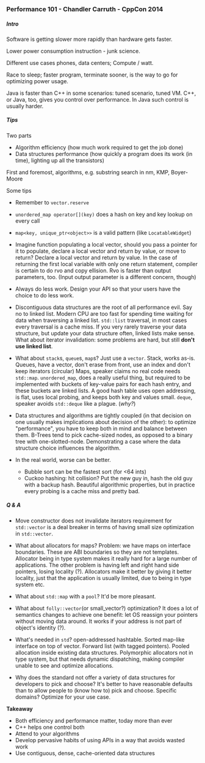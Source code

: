 ### Performance 101 - Chandler Carruth - CppCon 2014

##### Intro

Software is getting slower more rapidly than hardware gets faster.

Lower power consumption instruction - junk science.

Different use cases phones, data centers; Compute / watt.

Race to sleep; faster program, terminate sooner, is the way to go for optimizing power usage.

Java is faster than C++ in some scenarios: tuned scenario, tuned VM.
C++, or Java, too, gives you control over performance. In Java such control is usually harder.

##### Tips

Two parts
* Algorithm efficiency (how much work required to get the job done)
* Data structures performance (how quickly a program does its work (in time), lighting up all the transistors) 

First and foremost, algorithms, e.g. substring search in nm, KMP, Boyer-Moore

Some tips
* Remember to `vector.reserve`
* `unordered_map operator[](key)` does a hash on key and key lookup on every call
* `map<key, unique_ptr<object>>` is a valid pattern (like `LocatableWidget`)
* Imagine function populating a local vector, should you pass a pointer for it to populate, declare a local vector and return by value, or move to return?
Declare a local vector and return by value. In the case of returning the first local variable with only one return statement, compiler is certain to do rvo and copy ellision.
Rvo is faster than output parameters, too. (Input output parameter is a different concern, though)

* Always do less work.
Design your API so that your users have the choice to do less work.

* Discontiguous data structures are the root of all performance evil.
Say no to linked list. Modern CPU are too fast for spending time waiting for data when traversing a linked list.
`std::list` traversal, in most cases every traversal is a cache miss.
If you very rarely traverse your data structure, but update your data structure often, linked lists make sense.
What about iterator invalidation: some problems are hard, but still **don't use linked list**.

* What about `stack`s, `queue`s, `map`s?
Just use a `vector`.
Stack, works as-is.
Queues, have a vector, don't erase from front, use an index and don't keep iterators (circular)
Maps, speaker claims no real code needs `std::map`.
`unordered_map`, does a really useful thing, but required to be implemented with buckets of key-value pairs for each hash entry, and these buckets are linked lists.
A good hash table uses open addressing, is flat, uses local probing, and keeps both key and values small.
`deque`, speaker avoids `std::deque` like a plague. (_why?_)

* Data structures and algorithms are tightly coupled (in that decision on one usually makes implications about decision of the other): to optimize "performance", you have to keep both in mind and balance between them.
B-Trees tend to pick cache-sized nodes, as opposed to a binary tree with one-slotted-node. Demonstrating a case where the data structure choice influences the algorithm.

* In the real world, worse can be better.
  * Bubble sort can be the fastest sort (for <64 ints)
  * Cuckoo hashing: hit collision? Put the new guy in, hash the old guy with a backup hash. Beautiful algorithmic properties, but in practice every probing is a cache miss and pretty bad.

##### Q & A

* Move constructor does not invalidate iterators requirement for `std::vector` is a deal breaker in terms of having small size optimization in `std::vector`.

* What about allocators for maps?
Problem: we have maps on interface boundaries. These are ABI boundaries so they are not templates. Allocator being in type system makes it really hard for a large number of applications. The other problem is having left and right hand side pointers, losing locality (?).
Allocators make it better by giving it better locality, just that the application is usually limited, due to being in type system etc.

* What about `std::map` with a `pool`? It'd be more pleasant.

* What about `folly::vector`(or small_vector?) optimization? It does a lot of semantics changes to achieve one benefit: let OS reassign your pointers without moving data around. It works if your address is not part of object's identity (?).

* What's needed in `std`? open-addressed hashtable. Sorted map-like interface on top of vector. Forward list (with tagged pointers). Pooled allocation inside existing data structures. Polymorphic allocators not in type system, but that needs dynamic dispatching, making compiler unable to see and optimize allocations.

* Why does the standard not offer a variety of data structures for developers to pick and choose?
It's better to have reasonable defaults than to allow people to (know how to) pick and choose. Specific domains? Optimize for your use case.

**Takeaway**
* Both efficiency and performance matter, today more than ever
* C++ helps one control both
* Attend to your algorithms
* Develop pervasive habits of using APIs in a way that avoids wasted work
* Use contiguous, dense, cache-oriented data structures
